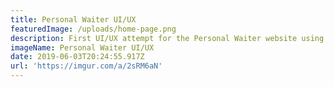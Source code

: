 ```yaml
---
title: Personal Waiter UI/UX
featuredImage: /uploads/home-page.png
description: First UI/UX attempt for the Personal Waiter website using Adobe Photoshop.
imageName: Personal Waiter UI/UX
date: 2019-06-03T20:24:55.917Z
url: 'https://imgur.com/a/2sRM6aN'
---
```


